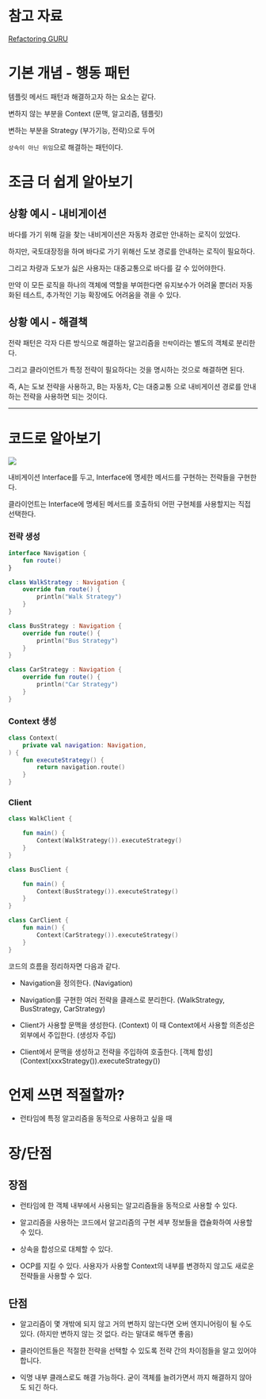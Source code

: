 # 참고 자료

[Refactoring GURU](https://refactoring.guru/ko/design-patterns/strategy)

# 기본 개념 - 행동 패턴

템플릿 메서드 패턴과 해결하고자 하는 요소는 같다.

변하지 않는 부분을 Context (문맥, 알고리즘, 템플릿)

변하는 부분을 Strategy (부가기능, 전략)으로 두어 

`상속이 아닌 위임`으로 해결하는 패턴이다.

# 조금 더 쉽게 알아보기

## 상황 예시 - 내비게이션

바다를 가기 위해 길을 찾는 내비게이션은 자동차 경로만 안내하는 로직이 있었다.

하지만, 국토대장정을 하며 바다로 가기 위해선 도보 경로를 안내하는 로직이 필요하다.

그리고 차량과 도보가 싫은 사용자는 대중교통으로 바다를 갈 수 있어야한다.

만약 이 모든 로직을 하나의 객체에 역할을 부여한다면 유지보수가 어려울 뿐더러 자동화된 테스트, 추가적인 기능 확장에도 어려움을 겪을 수 있다.

## 상황 예시 - 해결책

전략 패턴은 각자 다른 방식으로 해결하는 알고리즘을 `전략`이라는 별도의 객체로 분리한다.

그리고 클라이언트가 특정 전략이 필요하다는 것을 명시하는 것으로 해결하면 된다.

즉, A는 도보 전략을 사용하고, B는 자동차, C는 대중교통 으로 내비게이션 경로를 안내하는 전략을 사용하면 되는 것이다.

---

# 코드로 알아보기

![](https://refactoring.guru/images/patterns/diagrams/strategy/solution-2x.png)

내비게이션 Interface를 두고, Interface에 명세한 메서드를 구현하는 전략들을 구현한다.

클라이언트는 Interface에 명세된 메서드를 호출하되 어떤 구현체를 사용할지는 직접 선택한다.

### 전략 생성

```kotlin
interface Navigation {
    fun route()
}

class WalkStrategy : Navigation {
    override fun route() {
        println("Walk Strategy")
    }
}

class BusStrategy : Navigation {
    override fun route() {
        println("Bus Strategy")
    }
}

class CarStrategy : Navigation {
    override fun route() {
        println("Car Strategy")
    }
}
```

### Context 생성

```kotlin
class Context(
    private val navigation: Navigation,
) {
    fun executeStrategy() {
        return navigation.route()
    }
}
```

### Client

```kotlin
class WalkClient {

    fun main() {
        Context(WalkStrategy()).executeStrategy()
    }
}

class BusClient {

    fun main() {
        Context(BusStrategy()).executeStrategy()
    }
}

class CarClient {
    fun main() {
        Context(CarStrategy()).executeStrategy()
    }
}
```

코드의 흐름을 정리하자면 다음과 같다.

- Navigation을 정의한다. (Navigation)

- Navigation를 구현한 여러 전략을 클래스로 분리한다. (WalkStrategy, BusStrategy, CarStrategy) 

- Client가 사용할 문맥을 생성한다. (Context) 이 때 Context에서 사용할 의존성은 외부에서 주입한다. (생성자 주입)

- Client에서 문맥을 생성하고 전략을 주입하여 호출한다. [객체 합성] (Context(xxxStrategy()).executeStrategy())

# 언제 쓰면 적절할까?

- 런타임에 특정 알고리즘을 동적으로 사용하고 싶을 때

# 장/단점

## 장점

- 런타임에 한 객체 내부에서 사용되는 알고리즘들을 동적으로 사용할 수 있다.

- 알고리즘을 사용하는 코드에서 알고리즘의 구현 세부 정보들을 캡슐화하여 사용할 수 있다.

- 상속을 합성으로 대체할 수 있다.

- OCP를 지킬 수 있다. 사용자가 사용할 Context의 내부를 변경하지 않고도 새로운 전략들을 사용할 수 있다.

## 단점

- 알고리즘이 몇 개밖에 되지 않고 거의 변하지 않는다면 오버 엔지니어링이 될 수도 있다. (하지만 변하지 않는 것 없다. 라는 말대로 해두면 좋음)

- 클라이언트들은 적절한 전략을 선택할 수 있도록 전략 간의 차이점들을 알고 있어야 합니다.

- 익명 내부 클래스로도 해결 가능하다. 굳이 객체를 늘려가면서 까지 해결하지 않아도 되긴 하다.